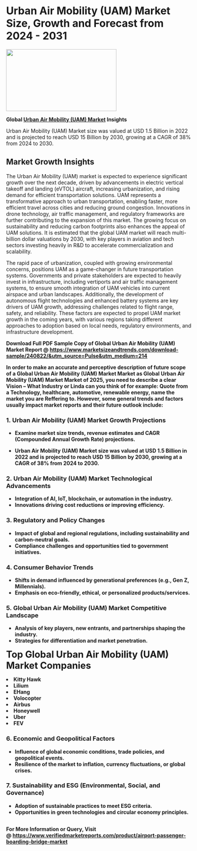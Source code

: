 <H1>Urban Air Mobility (UAM) Market Size, Growth and Forecast from 2024 - 2031</H1><img class="aligncenter size-medium wp-image-584254" src="https://thirdeyenews.in/wp-content/uploads/2024/09/Global-Market-Research-300x168.jpeg" alt="" width="300" height="168" /><p><strong>Global&nbsp;<a href="https://www.marketsizeandtrends.com/download-sample/240822/&amp;utm_source=Pulse&amp;utm_medium=214">Urban Air Mobility (UAM) Market</a> Insights</strong></p><p>Urban Air Mobility (UAM) Market size was valued at USD 1.5 Billion in 2022 and is projected to reach USD 15 Billion by 2030, growing at a CAGR of 38% from 2024 to 2030.</p><p><h2>Market Growth Insights</h2> <p>The Urban Air Mobility (UAM) market is expected to experience significant growth over the next decade, driven by advancements in electric vertical takeoff and landing (eVTOL) aircraft, increasing urbanization, and rising demand for efficient transportation solutions. UAM represents a transformative approach to urban transportation, enabling faster, more efficient travel across cities and reducing ground congestion. Innovations in drone technology, air traffic management, and regulatory frameworks are further contributing to the expansion of this market. The growing focus on sustainability and reducing carbon footprints also enhances the appeal of UAM solutions. It is estimated that the global UAM market will reach multi-billion dollar valuations by 2030, with key players in aviation and tech sectors investing heavily in R&D to accelerate commercialization and scalability.</p> <p><strong></strong></p> <p>The rapid pace of urbanization, coupled with growing environmental concerns, positions UAM as a game-changer in future transportation systems. Governments and private stakeholders are expected to heavily invest in infrastructure, including vertiports and air traffic management systems, to ensure smooth integration of UAM vehicles into current airspace and urban landscapes. Additionally, the development of autonomous flight technologies and enhanced battery systems are key drivers of UAM growth, addressing challenges related to flight range, safety, and reliability. These factors are expected to propel UAM market growth in the coming years, with various regions taking different approaches to adoption based on local needs, regulatory environments, and infrastructure development. <p><strong></p><p><span class=""><strong>Download Full PDF Sample Copy of Global Urban Air Mobility (UAM) Market Report</strong> @ <a href="https://www.marketsizeandtrends.com/download-sample/240822/&amp;utm_source=Pulse&amp;utm_medium=214" target="_blank">https://www.marketsizeandtrends.com/download-sample/240822/&amp;utm_source=Pulse&amp;utm_medium=214</a></span></p><p>In order to make an accurate and perceptive description of future scope of a Global&nbsp;Urban Air Mobility (UAM) Market Market as Global&nbsp;Urban Air Mobility (UAM) Market Market of 2025, you need to describe a clear Vision &ndash; What Industry or Linda can you think of for example: Quote from a Technology, healthcare, automotive, renewable energy, name the market you are Reffering to. However, some general trends and factors usually impact market reports and their future outlook include:</p><h3>1.&nbsp;<strong>Urban Air Mobility (UAM) Market Growth Projections</strong></h3><ul><li>Examine market size trends, revenue estimates and CAGR (Compounded Annual Growth Rate) projections.</li><li><p>Urban Air Mobility (UAM) Market size was valued at USD 1.5 Billion in 2022 and is projected to reach USD 15 Billion by 2030, growing at a CAGR of 38% from 2024 to 2030.</p></li></ul><h3>2.&nbsp;<strong>Urban Air Mobility (UAM) Market Technological Advancements</strong></h3><ul><li>Integration of AI, IoT, blockchain, or automation in the industry.</li><li>Innovations driving cost reductions or improving efficiency.</li></ul><h3>3.&nbsp;<strong>Regulatory and Policy Changes</strong></h3><ul><li>Impact of global and regional regulations, including sustainability and carbon-neutral goals.</li><li>Compliance challenges and opportunities tied to government initiatives.</li></ul><h3>4.&nbsp;<strong>Consumer Behavior Trends</strong></h3><ul><li>Shifts in demand influenced by generational preferences (e.g., Gen Z, Millennials).</li><li>Emphasis on eco-friendly, ethical, or personalized products/services.</li></ul><h3>5.&nbsp;<strong>Global Urban Air Mobility (UAM) Market Competitive Landscape</strong></h3><ul><li>Analysis of key players, new entrants, and partnerships shaping the industry.</li><li>Strategies for differentiation and market penetration.</li></ul><p data-pm-slice="1 1 []"><span style="color: inherit; font-family: inherit; font-size: 25px;">Top Global Urban Air Mobility (UAM) Market Companies</span></p><div class="" data-test-id=""><p><li>Kitty Hawk</li><li> Lilium</li><li> EHang</li><li> Volocopter</li><li> Airbus</li><li> Honeywell</li><li> Uber</li><li> FEV</li></p></div><h3>6.&nbsp;<strong>Economic and Geopolitical Factors</strong></h3><ul><li>Influence of global economic conditions, trade policies, and geopolitical events.</li><li>Resilience of the market to inflation, currency fluctuations, or global crises.</li></ul><h3>7.&nbsp;<strong>Sustainability and ESG (Environmental, Social, and Governance)</strong></h3><ul><li>Adoption of sustainable practices to meet ESG criteria.</li><li>Opportunities in green technologies and circular economy principles.</li></ul><h2><strong style="font-size: 14px;">For More Information or Query, Visit @&nbsp;</strong><a style="background-color: #ffffff; font-size: 14px;" href="https://www.marketsizeandtrends.com/report/urban-air-mobility-uam-market/" target="_blank">https://www.verifiedmarketreports.com/product/airport-passenger-boarding-bridge-market</a></h2>
